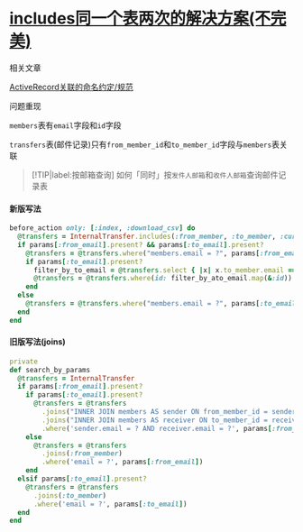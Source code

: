 # [includes同一个表两次的解决方案(不完美)](/2019/12_2/includes_same_table_twice.md)

<i class="fa fa-hashtag"></i>
相关文章

[ActiveRecord关联的命名约定/规范](/2019/11_2/active_record_association.md)

<i class="fa fa-hashtag"></i>
问题重现

`members`表有`email`字段和`id`字段

`transfers`表(邮件记录)只有`from_member_id`和`to_member_id`字段与`members`表关联

> [!TIP|label:按邮箱查询]
> 如何「同时」按`发件人邮箱`和`收件人邮箱`查询邮件记录表

<!-- tabs:start -->

#### **新版写法**

```ruby
before_action only: [:index, :download_csv] do
  @transfers = InternalTransfer.includes(:from_member, :to_member, :currency)
  if params[:from_email].present? && params[:to_email].present?
    @transfers = @transfers.where("members.email = ?", params[:from_email]).references(:from_member)
    if params[:to_email].present?
      filter_by_to_email = @transfers.select { |x| x.to_member.email == params[:to_email] }
      @transfers = @transfers.where(id: filter_by_ato_email.map(&:id))
    end
  else
    @transfers = @transfers.where("members.email = ?", params[:to_email]).references(:to_member) if params[:to_email].present?
  end
end
```

#### **旧版写法(joins)**

```ruby
private
def search_by_params
  @transfers = InternalTransfer
  if params[:from_email].present?
    if params[:to_email].present?
      @transfers = @transfers
        .joins("INNER JOIN members AS sender ON from_member_id = sender.id")
        .joins("INNER JOIN members AS receiver ON to_member_id = receiver.id")
        .where('sender.email = ? AND receiver.email = ?', params[:from_email], params[:to_email])
    else
      @transfers = @transfers
        .joins(:from_member)
        .where('email = ?', params[:from_email])
    end
  elsif params[:to_email].present?
    @transfers = @transfers
      .joins(:to_member)
      .where('email = ?', params[:to_email])
  end
end
```

<!-- tabs:end -->